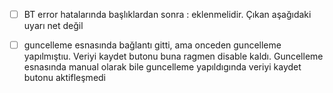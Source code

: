 - [ ] BT error hatalarında başlıklardan sonra : eklenmelidir. Çıkan aşağıdaki uyarı net değil

- [ ] guncelleme esnasında bağlantı gitti, ama onceden guncelleme yapılmıştıu. Veriyi kaydet butonu buna ragmen disable kaldı. Guncelleme esnasında manual olarak bile guncelleme yapıldıgında veriyi kaydet butonu aktifleşmedi